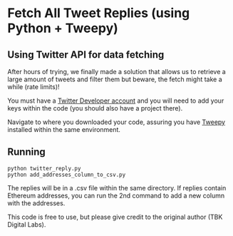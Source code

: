 # Fetch All Tweet Replies (using Python + Tweepy)
## Using Twitter API for data fetching

After hours of trying, we finally made a solution that allows us to retrieve a large amount of tweets and filter them but beware, the fetch might take a while (rate limits)!

You must have a [Twitter Developer account](https://developer.twitter.com/) and you will need to add your keys within the code (you should also have a project there). 

Navigate to where you downloaded your code, assuring you have [Tweepy](https://www.tweepy.org/) installed within the same environment.

## Running

```
python twitter_reply.py
python add_addresses_column_to_csv.py
```

The replies will be in a .csv file within the same directory. 
If replies contain Ethereum addresses, you can run the 2nd command to add a new column with the addresses. 

This code is free to use, but please give credit to the original author (TBK Digital Labs).
